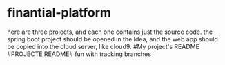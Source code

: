 # finantial-platform
here are three projects, and each one contains just the source code.
the spring boot project should be opened in the Idea, and the web app should be copied into the cloud server, like cloud9.
#My project's README
#PROJECTE README#
fun with tracking branches
